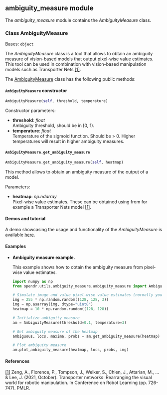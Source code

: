 ## ambiguity_measure module

The *ambiguity_measure* module contains the *AmbiguityMeasure* class.

### Class AmbiguityMeasure
Bases: `object`

The *AmbiguityMeasure* class is a tool that allows to obtain an ambiguity measure of vision-based models that output pixel-wise value estimates.
This tool can be used in combination with vision-based manipulation models such as Transporter Nets [[1]](#transporter-paper).

The [AmbiguityMeasure](../../src/opendr/utils/ambiguity_measure/ambiguity_measure.py) class has the following public methods:

#### `AmbiguityMeasure` constructor
```python
AmbiguityMeasure(self, threshold, temperature)
```

Constructor parameters:

- **threshold**: *float*\
  Ambiguity threshold, should be in [0, 1).
- **temperature**: *float*\
  Temperature of the sigmoid function. Should be > 0.
  Higher temperatures will result in higher ambiguity measures.

#### `AmbiguityMeasure.get_ambiguity_measure`
```python
AmbiguityMeasure.get_ambiguity_measure(self, heatmap)
```

This method allows to obtain an ambiguity measure of the output of a model.

Parameters:

- **heatmap**: *np.ndarray*\
  Pixel-wise value estimates.
  These can be obtained using from for example a Transporter Nets model [[1]](#transporter-paper).

#### Demos and tutorial

A demo showcasing the usage and functionality of the *AmbiguityMeasure* is available [here](https://colab.research.google.com/github/opendr-eu/opendr/blob/ambiguity_measure/projects/python/utils/ambiguity_measure/ambiguity_measure_tutorial.ipynb).


#### Examples

* **Ambiguity measure example.**

  This example shows how to obtain the ambiguity measure from pixel-wise value estimates.

  ```python
  import numpy as np
  from opendr.utils.ambiguity_measure.ambiguity_measure import AmbiguityMeasure
  
  # Simulate image and value pixel-wise value estimates (normally you would get this from a model such as Transporter)
  img = 255 * np.random.random((128, 128, 3))
  img = np.asarray(img, dtype="uint8")
  heatmap = 10 * np.random.random((128, 128))
  
  # Initialize ambiguity measure
  am = AmbiguityMeasure(threshold=0.1, temperature=3)
  
  # Get ambiguity measure of the heatmap
  ambiguous, locs, maxima, probs = am.get_ambiguity_measure(heatmap)
  
  # Plot ambiguity measure
  am.plot_ambiguity_measure(heatmap, locs, probs, img)
  ```

#### References
<a name="transporter-paper" href="https://proceedings.mlr.press/v155/zeng21a/zeng21a.pdf">[1]</a>
Zeng, A., Florence, P., Tompson, J., Welker, S., Chien, J., Attarian, M., ... & Lee, J. (2021, October).
Transporter networks: Rearranging the visual world for robotic manipulation.
In Conference on Robot Learning (pp. 726-747).
PMLR.


